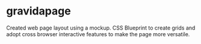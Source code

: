 # gravidapage
Created web page layout using a mockup. CSS Blueprint to create grids and adopt cross browser interactive features to make the page more versatile.
